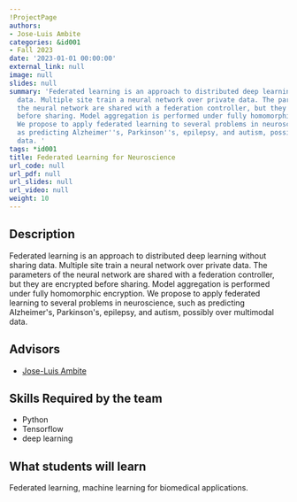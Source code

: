 ```yaml
---
!ProjectPage
authors:
- Jose-Luis Ambite
categories: &id001
- Fall 2023
date: '2023-01-01 00:00:00'
external_link: null
image: null
slides: null
summary: 'Federated learning is an approach to distributed deep learning without sharing
  data. Multiple site train a neural network over private data. The parameters of
  the neural network are shared with a federation controller, but they are encrypted
  before sharing. Model aggregation is performed under fully homomorphic encryption.
  We propose to apply federated learning to several problems in neuroscience, such
  as predicting Alzheimer''s, Parkinson''s, epilepsy, and autism, possibly over multimodal
  data. '
tags: *id001
title: Federated Learning for Neuroscience
url_code: null
url_pdf: null
url_slides: null
url_video: null
weight: 10
---
```

## Description

Federated learning is an approach to distributed deep learning without sharing data. Multiple site train a neural network over private data. The parameters of the neural network are shared with a federation controller, but they are encrypted before sharing. Model aggregation is performed under fully homomorphic encryption. We propose to apply federated learning to several problems in neuroscience, such as predicting Alzheimer&#39;s, Parkinson&#39;s, epilepsy, and autism, possibly over multimodal data. 




## Advisors

* [Jose-Luis Ambite](../../../author/jose-luis-ambite)

## Skills Required by the team


* Python
* Tensorflow
* deep learning
## What students will learn

Federated learning, machine learning for biomedical applications. 